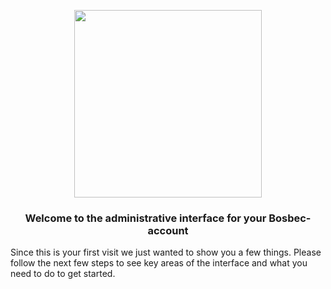 <p align='center' style='text-align:center; width:100%;' width='100%'>
  <img src="http://bosbec.io/res/bosbec_navbar_logo_svg.svg" style='width:300px;' width='300px'/>
</p>


### <center>Welcome to the administrative interface for your Bosbec-account</center>







Since this is your first visit we just wanted to show you a few things. Please follow the next few steps to see key areas of the interface and what you need to do to get started.








































































